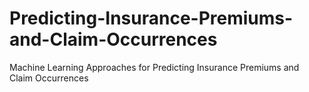 # Predicting-Insurance-Premiums-and-Claim-Occurrences
Machine Learning Approaches for Predicting Insurance Premiums and Claim Occurrences
